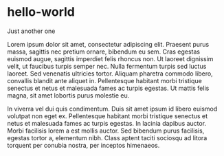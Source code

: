 # hello-world
Just another one

Lorem ipsum dolor sit amet, consectetur adipiscing elit. Praesent purus massa, sagittis nec pretium ornare, bibendum eu sem. Cras egestas euismod augue, sagittis imperdiet felis rhoncus non. Ut laoreet dignissim velit, ut faucibus turpis semper nec. Nulla fermentum turpis sed luctus laoreet. Sed venenatis ultricies tortor. Aliquam pharetra commodo libero, convallis blandit ante aliquet in. Pellentesque habitant morbi tristique senectus et netus et malesuada fames ac turpis egestas. Ut mattis felis magna, sit amet lobortis purus molestie eu.

In viverra vel dui quis condimentum. Duis sit amet ipsum id libero euismod volutpat non eget ex. Pellentesque habitant morbi tristique senectus et netus et malesuada fames ac turpis egestas. In lacinia dapibus auctor. Morbi facilisis lorem a est mollis auctor. Sed bibendum purus facilisis, egestas tortor a, elementum nibh. Class aptent taciti sociosqu ad litora torquent per conubia nostra, per inceptos himenaeos. 
